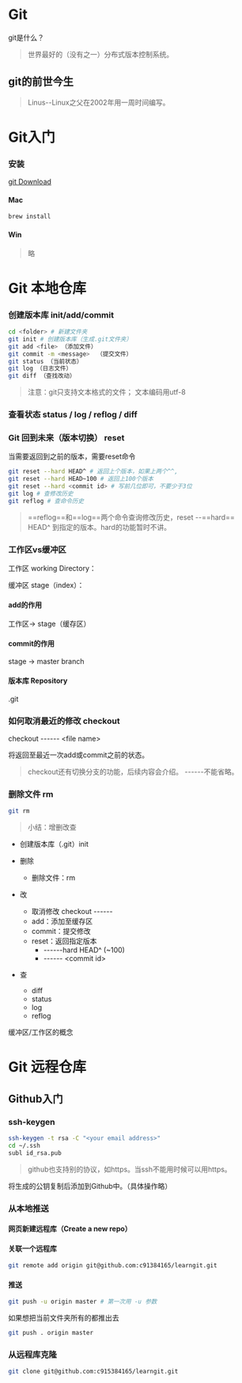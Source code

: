 # Git


git是什么？


> 世界最好的（没有之一）分布式版本控制系统。


## git的前世今生

> Linus--Linux之父在2002年用一周时间编写。

# Git入门

### 安装

[git Download](https://git-scm.com/downloads)

#### Mac

```sh
brew install
```
#### Win

> 略


# Git 本地仓库

### 创建版本库 init/add/commit

```sh
cd <folder> # 新建文件夹
git init # 创建版本库（生成.git文件夹）
git add <file> （添加文件）
git commit -m <message>  （提交文件）
git status （当前状态）
git log （日志文件）
git diff （查找改动）
```

> 注意：git只支持文本格式的文件；
> 文本编码用utf-8

### 查看状态 status / log / reflog / diff

### Git 回到未来（版本切换） reset

当需要返回到之前的版本，需要reset命令

```sh
git reset --hard HEAD^ # 返回上个版本，如果上两个^^, 
git reset --hard HEAD~100 # 返回上100个版本
git reset --hard <commit id> # 写前几位即可，不要少于3位
git log # 查修改历史
git reflog # 查命令历史
```

> ==reflog==和==log==两个命令查询修改历史，reset --==hard== HEAD^ 到指定的版本。hard的功能暂时不讲。


### 工作区vs缓冲区

工作区 working Directory：

缓冲区 stage（index）：

#### add的作用

工作区-> stage（缓存区）

#### commit的作用

stage -> master branch

#### 版本库 Repository

.git

### 如何取消最近的修改 checkout

checkout \---\--- \<file name>

将返回至最近一次add或commit之前的状态。

> checkout还有切换分支的功能，后续内容会介绍。
> \---\---不能省略。


### 删除文件 rm

```sh
git rm
```


> 小结：增删改查

* 创建版本库（.git）init
* 删除

    * 删除文件：rm
* 改
    * 取消修改 checkout \---\--- <file>
    * add：添加至缓存区
    * commit：提交修改
    * reset：返回指定版本
        * \---\---hard HEAD^ (~100)
        * \---\--- \<commit id>
* 查
    * diff
    * status
    * log
    * reflog

缓冲区/工作区的概念

# Git 远程仓库

## Github入门

### ssh-keygen

```sh
ssh-keygen -t rsa -C "<your email address>"
cd ~/.ssh
subl id_rsa.pub
```

> github也支持别的协议，如https。当ssh不能用时候可以用https。

将生成的公钥复制后添加到Github中。（具体操作略）


### 从本地推送

#### 网页新建远程库（Create a new repo）

#### 关联一个远程库

```sh
git remote add origin git@github.com:c91384165/learngit.git

```

#### 推送

```sh
git push -u origin master # 第一次用 -u 参数
```

如果想把当前文件夹所有的都推出去

```sh
git push . origin master
```


### 从远程库克隆

```sh
git clone git@github.com:c915384165/learngit.git
```

